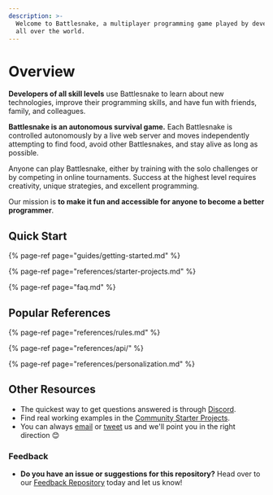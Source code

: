 ```yaml
---
description: >-
  Welcome to Battlesnake, a multiplayer programming game played by developers
  all over the world.
---
```


# Overview

**Developers of all skill levels** use Battlesnake to learn about new technologies, improve their programming skills, and have fun with friends, family, and colleagues.

**Battlesnake is an autonomous survival game.** Each Battlesnake is controlled autonomously by a live web server and moves independently attempting to find food, avoid other Battlesnakes, and stay alive as long as possible.

Anyone can play Battlesnake, either by training with the solo challenges or by competing in online tournaments. Success at the highest level requires creativity, unique strategies, and excellent programming.

Our mission is **to make it fun and accessible for anyone to become a better programmer**.

## Quick Start

{% page-ref page="guides/getting-started.md" %}

{% page-ref page="references/starter-projects.md" %}

{% page-ref page="faq.md" %}

## Popular References

{% page-ref page="references/rules.md" %}

{% page-ref page="references/api/" %}

{% page-ref page="references/personalization.md" %}

## Other Resources

* The quickest way to get questions answered is through [Discord](https://play.battlesnake.com/discord).
* Find real working examples in the [Community Starter Projects](references/starter-projects.md#community-starter-projects).
* You can always [email](mailto:hello@battlesnake.com) or [tweet](https://twitter.com/playbattlesnake) us and we'll point you in the right direction 😊

### Feedback

* **Do you have an issue or suggestions for this repository?** Head over to our [Feedback Repository](https://play.battlesnake.com/feedback) today and let us know!

